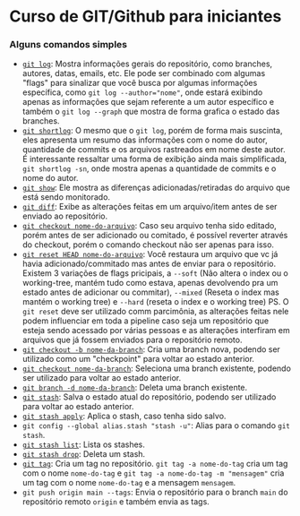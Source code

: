 # Curso de GIT/Github para iniciantes

### Alguns comandos simples

* [`git log`](https://git-scm.com/docs/git-log/pt_BR): Mostra informações gerais do repositório, como branches, autores, datas, emails, etc. Ele pode ser combinado com algumas "flags" para sinalizar que você busca por algumas informações específica, como `git log --author="nome"`, onde estará exibindo apenas as informações que sejam referente a um autor específico e também o `git log --graph` que mostra de forma grafica o estado das branches.
* [`git shortlog`](https://git-scm.com/docs/git-shortlog/pt_BR): O mesmo que o `git log`, porém de forma mais suscinta, eles apresenta um resumo das informações com o nome do autor, quantidade de commits e os arquivos rastreados em nome deste autor. É interessante ressaltar uma forma de exibição ainda mais simplificada, `git shortlog -sn`, onde mostra apenas a quantidade de commits e o nome do autor.
* [`git show`](https://git-scm.com/docs/git-show/pt_BR): Ele mostra as diferenças adicionadas/retiradas do arquivo que está sendo monitorado.
* [`git diff`](https://git-scm.com/docs/git-diff/pt_BR): Exibe as alterações feitas em um arquivo/item antes de ser enviado ao repositório.
* [`git checkout nome-do-arquivo`](https://git-scm.com/docs/git-checkout): Caso seu arquivo tenha sido editado, porém antes de ser adicionado ou comitado, é possível reverter através do checkout, porém o comando checkout não ser apenas para isso.
* [`git reset HEAD nome-do-arquivo`](https://git-scm.com/docs/git-reset): Você restaura um arquivo que vc já havia adicionado/commitado mas antes de enviar para o repositório. Existem 3 variações de flags pricipais, a `--soft` (Não altera o index ou o working-tree, mantém tudo como estava, apenas devolvendo pra um estado antes de adicionar ou commitar), `--mixed` (Reseta o index mas mantém o working tree) e `--hard` (reseta o index e o working tree)
PS. O `git reset` deve ser utilizado comm parcimônia, as alterações feitas nele podem influenciar em toda a pipeline caso seja um repositório que esteja sendo acessado por várias pessoas e as alterações interfiram em arquivos que já fossem enviados para o repositório remoto.
*  [`git checkout -b nome-da-branch`](https://git-scm.com/docs/git-checkout): Cria uma branch nova, podendo ser utilizado como um "checkpoint" para voltar ao estado anterior.
*  [`git checkout nome-da-branch`](https://git-scm.com/docs/git-checkout): Seleciona uma branch existente, podendo ser utilizado para voltar ao estado anterior.
*  [`git branch -d nome-da-branch`](https://git-scm.com/docs/git-branch): Deleta uma branch existente.
*  [`git stash`](https://git-scm.com/docs/git-stash): Salva o estado atual do repositório, podendo ser utilizado para voltar ao estado anterior.
*  [`git stash apply`](https://git-scm.com/docs/git-stash): Aplica o stash, caso tenha sido salvo.
*  `git config --global alias.stash "stash -u"`: Alias para o comando `git stash`.
*  [`git stash list`](https://git-scm.com/docs/git-stash): Lista os stashes.
*  [`git stash drop`](https://git-scm.com/docs/git-stash): Deleta um stash.
* [`git tag`](https://git-scm.com/docs/git-tag/pt_BR): Cria um tag no repositório. `git tag -a nome-do-tag` cria um tag com o nome `nome-do-tag` e `git tag -a nome-do-tag -m "mensagem"` cria um tag com o nome `nome-do-tag` e a mensagem `mensagem`.
* `git push origin main --tags`: Envia o repositório para o branch `main` do repositório remoto `origin` e também envia as tags.